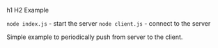 h1 H2 Example

`node index.js` - start the server
`node client.js` - connect to the server

Simple example to periodically push from server to the client.
